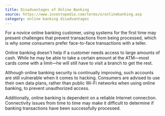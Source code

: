 ```yaml
---
title: Disadvantages of Online Banking
source: https://www.investopedia.com/terms/o/onlinebanking.asp
category: online banking disadvantages
---
```

For a novice online banking customer, using systems for the first time may present challenges that prevent transactions from being processed, which is why some consumers prefer face-to-face transactions with a teller.

Online banking doesn't help if a customer needs access to large amounts of cash. While he may be able to take a certain amount at the ATM—most cards come with a limit—he will still have to visit a branch to get the rest.

Although online banking security is continually improving, such accounts are still vulnerable when it comes to hacking. Consumers are advised to use their own data plans, rather than public Wi-Fi networks when using online banking, to prevent unauthorized access.

Additionally, online banking is dependent on a reliable Internet connection. Connectivity issues from time to time may make it difficult to determine if banking transactions have been successfully processed.
